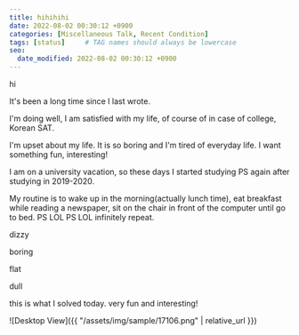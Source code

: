 ```yaml
---
title: hihihihi 
date: 2022-08-02 00:30:12 +0900
categories: [Miscellaneous Talk, Recent Condition]
tags: [status]     # TAG names should always be lowercase
seo:
  date_modified: 2022-08-02 00:30:12 +0900
---
```


hi 

It's been a long time since I last wrote.

I'm doing well, I am satisfied with my life, of course of in case of college, Korean SAT.

I'm upset about my life. It is so boring and I'm tired of everyday life. I want something fun, interesting! 

I am on a university vacation, so these days I started studying PS again after studying in 2019-2020.

My routine is to wake up in the morning(actually lunch time), eat breakfast while reading a newspaper, sit on the chair in front of the computer until go to bed. PS LOL PS LOL infinitely repeat. 

dizzy 

boring 

flat 

dull

this is what I solved today. very fun and interesting!

![Desktop View]({{ "/assets/img/sample/17106.png" | relative_url }})